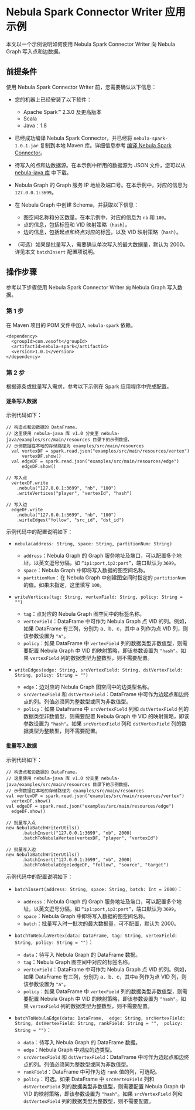 # Nebula Spark Connector Writer 应用示例

本文以一个示例说明如何使用 Nebula Spark Connector Writer 向 Nebula Graph 写入点和边数据。

## 前提条件

使用 Nebula Spark Connector Writer 前，您需要确认以下信息：

- 您的机器上已经安装了以下软件：
  - Apache Spark&trade; 2.3.0 及更高版本
  - Scala
  - Java：1.8

- 已经成功编译 Nebula Spark Connector，并已经将 `nebula-spark-1.0.1.jar` 复制到本地 Maven 库。详细信息参考 [编译 Nebula Spark Connector](../sc-ug-compile.md)。

- 待写入的点和边数据源。在本示例中所用的数据源为 JSON 文件，您可以从 [nebula-java 库](https://github.com/vesoft-inc/nebula-java/tree/v1.0/examples/src/main/resources "点击前往 GitHub 网站") 中下载。

- Nebula Graph 的 Graph 服务 IP 地址及端口号。在本示例中，对应的信息为 `127.0.0.1:3699`。

- 在 Nebula Graph 中创建 Schema，并获取以下信息：
  - 图空间名称和分区数量。在本示例中，对应的信息为 `nb` 和 `100`。
  - 点的信息，包括标签和 VID 映射策略（`hash`<!--或者 `uuid`-->）。
  - 边的信息，包括起点和终点对应的标签，以及 VID 映射策略（`hash`<!--或者 `uuid`-->）。

- （可选）如果是批量写入，需要确认单次写入的最大数据量，默认为 2000。详见本文 `batchInsert` 配置项说明。

## 操作步骤

参考以下步骤使用 Nebula Spark Connector Writer 向 Nebula Graph 写入数据。

### 第 1 步

在 Maven 项目的 POM 文件中加入 `nebula-spark` 依赖。

```pom
<dependency>
  <groupId>com.vesoft</groupId>
  <artifactId>nebula-spark</artifactId>
  <version>1.0.1</version>
</dependency>
```

### 第 2 步

根据逐条或批量写入需求，参考以下示例在 Spark 应用程序中完成配置。

#### 逐条写入数据

示例代码如下：

```shell
// 构造点和边数据的 DataFrame，
// 这里使用 nebula-java 库 v1.0 分支里 nebula-java/examples/src/main/resources 目录下的示例数据，
// 示例数据在本地的存储路径为 examples/src/main/resources
  val vertexDF = spark.read.json("examples/src/main/resources/vertex")
      vertexDF.show()
  val edgeDF = spark.read.json("examples/src/main/resources/edge")
      edgeDF.show()

// 写入点
  vertexDF.write
    .nebula("127.0.0.1:3699", "nb", "100")
    .writeVertices("player", "vertexId", "hash")
  
// 写入边
  edgeDF.write
    .nebula("127.0.0.1:3699", "nb", "100")
    .wirteEdges("follow", "src_id", "dst_id")
```

示例代码中的配置说明如下：

- `nebula(address: String, space: String, partitionNum: String)`
  - `address`：Nebula Graph 的 Graph 服务地址及端口，可以配置多个地址，以英文逗号分隔，如 `“ip1:port,ip2:port”`，端口默认为 `3699`。
  - `space`：Nebula Graph 中即将写入数据的图空间名称。
  - `partitionNum`：在 Nebula Graph 中创建图空间时指定的 `partitionNum` 的值。如果未指定，这里填写 `100`。

- `writeVertices(tag: String, vertexField: String, policy: String = "")`
  - `tag`：点对应的 Nebula Graph 图空间中的标签名称。
  - `vertexField`：DataFrame 中可作为 Nebula Graph 点 VID 的列。例如，如果 DataFrame 有三列，分别为 a、b、c，其中 a 列作为点 VID 列，则该参数设置为 `"a"`。
  - `policy`：如果 DataFrame 中 `vertexField` 列的数据类型非数值型，则需要配置 Nebula Graph 中 VID 的映射策略，即该参数设置为 `"hash"`<!--或者 `uuid`-->。如果 `vertexField` 列的数据类型为整数型，则不需要配置。

- `writeEdges(edge: String, srcVertexField: String, dstVertexField: String, policy: String = "")`
  - `edge`：边对应的 Nebula Graph 图空间中的边类型名称。
  - `srcVertexField` 和 `dstVertexField`：DataFrame 中可作为边起点和边终点的列。列值必须同为整数型或同为非数值型。
  - `policy`：如果 DataFrame 中 `srcVertexField` 列和 `dstVertexField` 列的数据类型非数值型，则需要配置 Nebula Graph 中 VID 的映射策略，即该参数设置为  `"hash"`<!--或者 `uuid`-->。如果 `srcVertexField` 列和 `dstVertexField` 列的数据类型为整数型，则不需要配置。

#### 批量写入数据

示例代码如下：

```shell
// 构造点和边数据的 DataFrame，
// 这里使用 nebula-java 库 v1.0 分支里 nebula-java/examples/src/main/resources 目录下的示例数据，
// 示例数据在本地的存储路径为 examples/src/main/resources
val vertexDF = spark.read.json("examples/src/main/resources/vertex")
  vertexDF.show()
val edgeDF = spark.read.json("examples/src/main/resources/edge")
  edgeDF.show()

// 批量写入点
new NebulaBatchWriterUtils()
      .batchInsert("127.0.0.1:3699", "nb", 2000)
      .batchToNebulaVertex(vertexDF, "player", "vertexId")
  
// 批量写入边
new NebulaBatchWriterUtils()
      .batchInsert("127.0.0.1:3699", "nb", 2000)
      .batchToNebulaEdge(edgeDF, "follow", "source", "target")
```

示例代码中的配置说明如下：

- `batchInsert(address: String, space: String, batch: Int = 2000)`：
  - `address`：Nebula Graph 的 Graph 服务地址及端口，可以配置多个地址，以英文逗号分隔，如 `“ip1:port,ip2:port”`，端口默认为 `3699`。
  - `space`：Nebula Graph 中即将写入数据的图空间名称。
  - `batch`：批量写入时一批次的最大数据量，可不配置，默认为 2000。

- `batchToNebulaVertex(data: DataFrame, tag: String, vertexField: String, policy: String = "")`：
  - `data`：待写入 Nebula Graph 的 DataFrame 数据。
  - `tag`：Nebula Graph 图空间中对应的标签名称。
  - `vertexField`：DataFrame 中可作为 Nebula Graph 点 VID 的列。例如，如果 DataFrame 有三列，分别为 a、b、c，其中a 列作为点 VID 列，则该参数设置为 `"a"`。
  - `policy`：如果 DataFrame 中 `vertexField` 列的数据类型非数值型，则需要配置 Nebula Graph 中 VID 的映射策略，即该参数设置为 `"hash"`<!--或者 `uuid`-->。如果 `vertexField` 列的数据类型为整数型，则不需要配置。

- `batchToNebulaEdge(data: DataFrame,  edge: String, srcVertexField: String, dstVertexField: String, rankField: String = "",  policy: String = "")`：
  - `data`：待写入 Nebula Graph 的 DataFrame 数据。
  - `edge`：Nebula Graph 中对应的边类型。
  - `srcVertexField` 和 `dstVertexField`：DataFrame 中可作为边起点和边终点的列。列值必须同为整数型或同为非数值型。
  - `rankField`：DataFrame 中可作为边 `rank` 值的列，可选配。
  - `policy`：可选。如果 DataFrame 中 `srcVertexField` 列和 `dstVertexField` 列的数据类型非数值型，则需要配置 Nebula Graph 中 VID 的映射策略，即该参数设置为  `"hash"`<!--或者 `uuid`-->。如果 `srcVertexField` 列和 `dstVertexField` 列的数据类型为整数型，则不需要配置。
